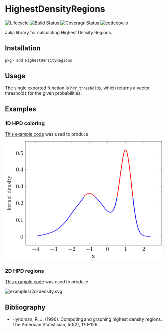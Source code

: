 # HighestDensityRegions

![Lifecycle](https://img.shields.io/badge/lifecycle-experimental-orange.svg)
[![Build Status](https://travis-ci.org/tpapp/HighestDensityRegions.jl.svg?branch=master)](https://travis-ci.org/tpapp/HighestDensityRegions.jl)
[![Coverage Status](https://coveralls.io/repos/tpapp/HighestDensityRegions.jl/badge.svg?branch=master&service=github)](https://coveralls.io/github/tpapp/HighestDensityRegions.jl?branch=master)
[![codecov.io](http://codecov.io/github/tpapp/HighestDensityRegions.jl/coverage.svg?branch=master)](http://codecov.io/github/tpapp/HighestDensityRegions.jl?branch=master)

Julia library for calculating Highest Density Regions.

## Installation

```julia
pkg> add HighestDensityRegions
```

## Usage

The single exported function is `hdr_thresholds`, which returns a vector thresholds for the given probabilities.

## Examples

### 1D HPD coloring

[This example code](examples/1d-density.jl) was used to produce

![examples/1d-density.svg](examples/1d-density.svg)

### 2D HPD regions

[This example code](examples/2d-density.jl) was used to produce

![examples/2d-density.svg](examples/2d-density.svg)

## Bibliography

- Hyndman, R. J. (1996). Computing and graphing highest density regions. The American Statistician, 50(2), 120–126.
